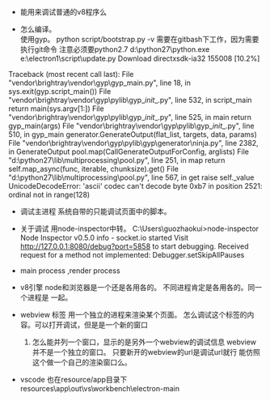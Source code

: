* 能用来调试普通的v8程序么

* 怎么编译。  
使用gyp。
python script/bootstrap.py -v
需要在gitbash下工作，因为需要执行git命令
注意必须要python2.7
    d:\python27\python.exe e:\electron1\script\update.py
    Download directxsdk-ia32      155008  [10.2%]    

Traceback (most recent call last):
  File "vendor\brightray\vendor\gyp\gyp_main.py", line 18, in <module>
    sys.exit(gyp.script_main())
  File "vendor\brightray\vendor\gyp\pylib\gyp\__init__.py", line 532, in script_main
    return main(sys.argv[1:])
  File "vendor\brightray\vendor\gyp\pylib\gyp\__init__.py", line 525, in main
    return gyp_main(args)
  File "vendor\brightray\vendor\gyp\pylib\gyp\__init__.py", line 510, in gyp_main
    generator.GenerateOutput(flat_list, targets, data, params)
  File "vendor\brightray\vendor\gyp\pylib\gyp\generator\ninja.py", line 2382, in GenerateOutput
    pool.map(CallGenerateOutputForConfig, arglists)
  File "d:\python27\lib\multiprocessing\pool.py", line 251, in map
    return self.map_async(func, iterable, chunksize).get()
  File "d:\python27\lib\multiprocessing\pool.py", line 567, in get
    raise self._value
UnicodeDecodeError: 'ascii' codec can't decode byte 0xb7 in position 2521: ordinal not in range(128)
    
    
* 调试主进程
系统自带的只能调试页面中的脚本。

* 关于调试
    用node-inspector中转。
    C:\Users\guozhaokui>node-inspector
    Node Inspector v0.5.0
       info  - socket.io started
    Visit http://127.0.0.1:8080/debug?port=5858 to start debugging.
    Received request for a method not implemented: Debugger.setSkipAllPauses
    
    

* main process ,render process

* v8引擎
    node和浏览器是一个还是各用各的。
    不同进程肯定是各用各的。同一个进程是 一起。
    
* webview 标签
    用一个独立的进程来渲染某个页面。
    怎么调试这个标签的内容。可以打开调试，但是是一个新的窗口
    1. 怎么能并列一个窗口，显示的是另外一个webview的调试信息
        webview并不是一个独立的窗口。
        只要新开的webview的url是调试url就行
    能仿照这个做一个自己的渲染窗口么。
    
* vscode
    也在resource/app目录下
    resources\app\out\vs\workbench\electron-main
